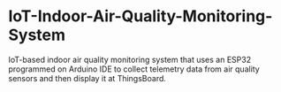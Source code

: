 # IoT-Indoor-Air-Quality-Monitoring-System
IoT-based indoor air quality monitoring system that uses an ESP32 programmed on Arduino IDE to collect telemetry data from air quality sensors and then display it at ThingsBoard.
